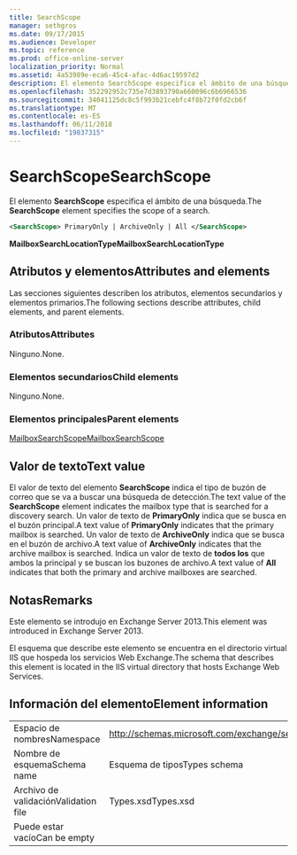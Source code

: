 ```yaml
---
title: SearchScope
manager: sethgros
ms.date: 09/17/2015
ms.audience: Developer
ms.topic: reference
ms.prod: office-online-server
localization_priority: Normal
ms.assetid: 4a53989e-eca6-45c4-afac-4d6ac19597d2
description: El elemento SearchScope especifica el ámbito de una búsqueda.
ms.openlocfilehash: 352292952c735e7d3893790a660096c6b6966536
ms.sourcegitcommit: 34041125dc8c5f993b21cebfc4f8b72f0fd2cb6f
ms.translationtype: MT
ms.contentlocale: es-ES
ms.lasthandoff: 06/11/2018
ms.locfileid: "19837315"
---
```

# <a name="searchscope"></a><span data-ttu-id="f8438-103">SearchScope</span><span class="sxs-lookup"><span data-stu-id="f8438-103">SearchScope</span></span>

<span data-ttu-id="f8438-104">El elemento **SearchScope** especifica el ámbito de una búsqueda.</span><span class="sxs-lookup"><span data-stu-id="f8438-104">The **SearchScope** element specifies the scope of a search.</span></span> 
  
```XML
<SearchScope> PrimaryOnly | ArchiveOnly | All </SearchScope>
```

 <span data-ttu-id="f8438-105">**MailboxSearchLocationType**</span><span class="sxs-lookup"><span data-stu-id="f8438-105">**MailboxSearchLocationType**</span></span>
## <a name="attributes-and-elements"></a><span data-ttu-id="f8438-106">Atributos y elementos</span><span class="sxs-lookup"><span data-stu-id="f8438-106">Attributes and elements</span></span>

<span data-ttu-id="f8438-107">Las secciones siguientes describen los atributos, elementos secundarios y elementos primarios.</span><span class="sxs-lookup"><span data-stu-id="f8438-107">The following sections describe attributes, child elements, and parent elements.</span></span>
  
### <a name="attributes"></a><span data-ttu-id="f8438-108">Atributos</span><span class="sxs-lookup"><span data-stu-id="f8438-108">Attributes</span></span>

<span data-ttu-id="f8438-109">Ninguno.</span><span class="sxs-lookup"><span data-stu-id="f8438-109">None.</span></span>
  
### <a name="child-elements"></a><span data-ttu-id="f8438-110">Elementos secundarios</span><span class="sxs-lookup"><span data-stu-id="f8438-110">Child elements</span></span>

<span data-ttu-id="f8438-111">Ninguno.</span><span class="sxs-lookup"><span data-stu-id="f8438-111">None.</span></span>
  
### <a name="parent-elements"></a><span data-ttu-id="f8438-112">Elementos principales</span><span class="sxs-lookup"><span data-stu-id="f8438-112">Parent elements</span></span>

[<span data-ttu-id="f8438-113">MailboxSearchScope</span><span class="sxs-lookup"><span data-stu-id="f8438-113">MailboxSearchScope</span></span>](mailboxsearchscope.md)
  
## <a name="text-value"></a><span data-ttu-id="f8438-114">Valor de texto</span><span class="sxs-lookup"><span data-stu-id="f8438-114">Text value</span></span>

<span data-ttu-id="f8438-115">El valor de texto del elemento **SearchScope** indica el tipo de buzón de correo que se va a buscar una búsqueda de detección.</span><span class="sxs-lookup"><span data-stu-id="f8438-115">The text value of the **SearchScope** element indicates the mailbox type that is searched for a discovery search.</span></span> <span data-ttu-id="f8438-116">Un valor de texto de **PrimaryOnly** indica que se busca en el buzón principal.</span><span class="sxs-lookup"><span data-stu-id="f8438-116">A text value of **PrimaryOnly** indicates that the primary mailbox is searched.</span></span> <span data-ttu-id="f8438-117">Un valor de texto de **ArchiveOnly** indica que se busca en el buzón de archivo.</span><span class="sxs-lookup"><span data-stu-id="f8438-117">A text value of **ArchiveOnly** indicates that the archive mailbox is searched.</span></span> <span data-ttu-id="f8438-118">Indica un valor de texto de **todos los** que ambos la principal y se buscan los buzones de archivo.</span><span class="sxs-lookup"><span data-stu-id="f8438-118">A text value of **All** indicates that both the primary and archive mailboxes are searched.</span></span> 
  
## <a name="remarks"></a><span data-ttu-id="f8438-119">Notas</span><span class="sxs-lookup"><span data-stu-id="f8438-119">Remarks</span></span>

<span data-ttu-id="f8438-120">Este elemento se introdujo en Exchange Server 2013.</span><span class="sxs-lookup"><span data-stu-id="f8438-120">This element was introduced in Exchange Server 2013.</span></span>
  
<span data-ttu-id="f8438-121">El esquema que describe este elemento se encuentra en el directorio virtual IIS que hospeda los servicios Web Exchange.</span><span class="sxs-lookup"><span data-stu-id="f8438-121">The schema that describes this element is located in the IIS virtual directory that hosts Exchange Web Services.</span></span>
  
## <a name="element-information"></a><span data-ttu-id="f8438-122">Información del elemento</span><span class="sxs-lookup"><span data-stu-id="f8438-122">Element information</span></span>

|||
|:-----|:-----|
|<span data-ttu-id="f8438-123">Espacio de nombres</span><span class="sxs-lookup"><span data-stu-id="f8438-123">Namespace</span></span>  <br/> |http://schemas.microsoft.com/exchange/services/2006/types  <br/> |
|<span data-ttu-id="f8438-124">Nombre de esquema</span><span class="sxs-lookup"><span data-stu-id="f8438-124">Schema name</span></span>  <br/> |<span data-ttu-id="f8438-125">Esquema de tipos</span><span class="sxs-lookup"><span data-stu-id="f8438-125">Types schema</span></span>  <br/> |
|<span data-ttu-id="f8438-126">Archivo de validación</span><span class="sxs-lookup"><span data-stu-id="f8438-126">Validation file</span></span>  <br/> |<span data-ttu-id="f8438-127">Types.xsd</span><span class="sxs-lookup"><span data-stu-id="f8438-127">Types.xsd</span></span>  <br/> |
|<span data-ttu-id="f8438-128">Puede estar vacío</span><span class="sxs-lookup"><span data-stu-id="f8438-128">Can be empty</span></span>  <br/> ||
   


